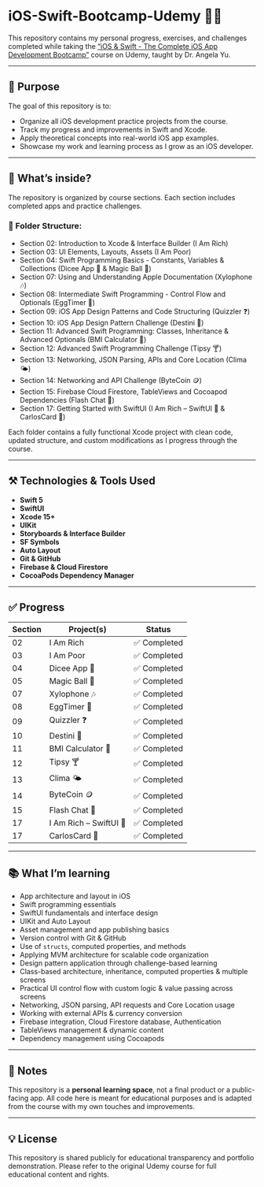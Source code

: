 # iOS-Swift-Bootcamp-Udemy 📱🚀

This repository contains my personal progress, exercises, and challenges completed while taking the [“iOS & Swift - The Complete iOS App Development Bootcamp”](https://www.udemy.com/course/ios-and-swift-the-complete-ios-app-development-bootcamp/) course on Udemy, taught by Dr. Angela Yu.

---

## 📌 Purpose

The goal of this repository is to:

- Organize all iOS development practice projects from the course.
- Track my progress and improvements in Swift and Xcode.
- Apply theoretical concepts into real-world iOS app examples.
- Showcase my work and learning process as I grow as an iOS developer.

---

## 🧠 What’s inside?

The repository is organized by course sections. Each section includes completed apps and practice challenges.

### 📁 Folder Structure:
- Section 02: Introduction to Xcode & Interface Builder (I Am Rich)
- Section 03: UI Elements, Layouts, Assets (I Am Poor)
- Section 04: Swift Programming Basics - Constants, Variables & Collections (Dicee App 🎲 & Magic Ball 🎱)
- Section 07: Using and Understanding Apple Documentation (Xylophone 🎶)
- Section 08: Intermediate Swift Programming - Control Flow and Optionals (EggTimer 🥚)
- Section 09: iOS App Design Patterns and Code Structuring (Quizzler ❓)
- Section 10: iOS App Design Pattern Challenge (Destini 🔮)
- Section 11: Advanced Swift Programming: Classes, Inheritance & Advanced Optionals (BMI Calculator 🧮)
- Section 12: Advanced Swift Programming Challenge (Tipsy 🍸)
- Section 13: Networking, JSON Parsing, APIs and Core Location (Clima 🌤️)
- Section 14: Networking and API Challenge (ByteCoin 🪙)
- Section 15: Firebase Cloud Firestore, TableViews and Cocoapod Dependencies (Flash Chat 💬)
- Section 17: Getting Started with SwiftUI (I Am Rich – SwiftUI 💎 & CarlosCard 👤)

Each folder contains a fully functional Xcode project with clean code, updated structure, and custom modifications as I progress through the course.

---

## ⚒️ Technologies & Tools Used

- **Swift 5**
- **SwiftUI**
- **Xcode 15+**
- **UIKit**
- **Storyboards & Interface Builder**
- **SF Symbols**
- **Auto Layout**
- **Git & GitHub**
- **Firebase & Cloud Firestore**
- **CocoaPods Dependency Manager**

---

## ✅ Progress

| Section | Project(s)                             | Status         |
|---------|----------------------------------------|----------------|
| 02      | I Am Rich                              | ✅ Completed    |
| 03      | I Am Poor                              | ✅ Completed    |
| 04      | Dicee App 🎲                           | ✅ Completed    |
| 05      | Magic Ball 🎱                          | ✅ Completed    |
| 07      | Xylophone 🎶                           | ✅ Completed    |
| 08      | EggTimer 🥚                            | ✅ Completed    |
| 09      | Quizzler ❓                            | ✅ Completed    |
| 10      | Destini 🔮                             | ✅ Completed    |
| 11      | BMI Calculator 🧮                      | ✅ Completed    |
| 12      | Tipsy 🍸                               | ✅ Completed    |
| 13      | Clima 🌤️                               | ✅ Completed    |
| 14      | ByteCoin 🪙                            | ✅ Completed    |
| 15      | Flash Chat 💬                          | ✅ Completed    |
| 17      | I Am Rich – SwiftUI 💎                 | ✅ Completed    |
| 17      | CarlosCard 👤                          | ✅ Completed    |

---

## 📚 What I’m learning

- App architecture and layout in iOS
- Swift programming essentials
- SwiftUI fundamentals and interface design
- UIKit and Auto Layout
- Asset management and app publishing basics
- Version control with Git & GitHub
- Use of `structs`, computed properties, and methods
- Applying MVM architecture for scalable code organization
- Design pattern application through challenge-based learning
- Class-based architecture, inheritance, computed properties & multiple screens
- Practical UI control flow with custom logic & value passing across screens
- Networking, JSON parsing, API requests and Core Location usage
- Working with external APIs & currency conversion
- Firebase integration, Cloud Firestore database, Authentication
- TableViews management & dynamic content
- Dependency management using Cocoapods

---

## 📝 Notes

This repository is a **personal learning space**, not a final product or a public-facing app. All code here is meant for educational purposes and is adapted from the course with my own touches and improvements.

---

## 💡 License

This repository is shared publicly for educational transparency and portfolio demonstration. Please refer to the original Udemy course for full educational content and rights.
